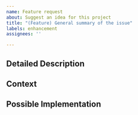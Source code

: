 ```yaml
---
name: Feature request
about: Suggest an idea for this project
title: "(Feature) General summary of the issue"
labels: enhancement
assignees: ''

---
```


## Detailed Description
<!--- Provide a detailed description of the change or addition you are proposing. -->

## Context
<!--- Why is this change important to you? How would you use it? -->
<!--- How can it benefit other users? -->

## Possible Implementation
<!--- Optional. -->
